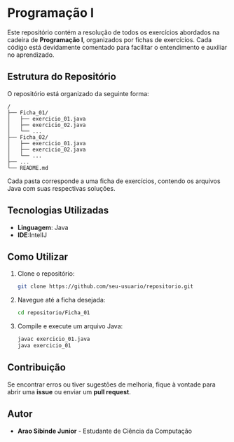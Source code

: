 # Programação I

Este repositório contém a resolução de todos os exercícios abordados na cadeira de **Programação I**, organizados por fichas de exercícios. Cada código está devidamente comentado para facilitar o entendimento e auxiliar no aprendizado.

## Estrutura do Repositório
O repositório está organizado da seguinte forma:
```
/
├── Ficha_01/
│   ├── exercicio_01.java
│   ├── exercicio_02.java
│   └── ...
├── Ficha_02/
│   ├── exercicio_01.java
│   ├── exercicio_02.java
│   └── ...
├── ...
└── README.md
```

Cada pasta corresponde a uma ficha de exercícios, contendo os arquivos Java com suas respectivas soluções.

## Tecnologias Utilizadas
- **Linguagem**: Java
- **IDE**:IntelIJ

## Como Utilizar
1. Clone o repositório:
   ```sh
   git clone https://github.com/seu-usuario/repositorio.git
   ```
2. Navegue até a ficha desejada:
   ```sh
   cd repositorio/Ficha_01
   ```
3. Compile e execute um arquivo Java:
   ```sh
   javac exercicio_01.java
   java exercicio_01
   ```

## Contribuição
Se encontrar erros ou tiver sugestões de melhoria, fique à vontade para abrir uma **issue** ou enviar um **pull request**.

## Autor
- **Arao Sibinde Junior** - Estudante de Ciência da Computação



